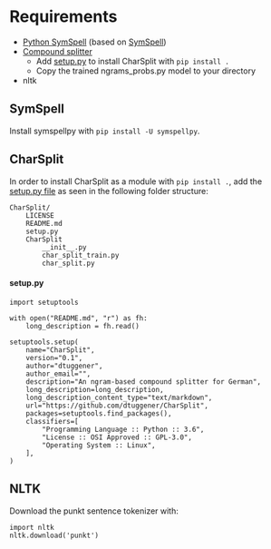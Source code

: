 # Requirements
* [Python SymSpell](https://github.com/mammothb/symspellpy) (based on [SymSpell](https://github.com/wolfgarbe/SymSpell))
* [Compound splitter](https://github.com/dtuggener/CharSplit)
    * Add [setup.py](#setup.py) to install CharSplit with ```pip install .```
    * Copy the trained ngrams_probs.py model to your directory
* nltk 

## SymSpell
Install symspellpy with ```pip install -U symspellpy```.

## CharSplit
In order to install CharSplit as a module with ```pip install .```, add the [setup.py file](#setup.py) 
as seen in the following folder structure:
```
CharSplit/
    LICENSE
    README.md
    setup.py
    CharSplit
        __init__.py
        char_split_train.py
        char_split.py
```

#### setup.py  
``` 
import setuptools

with open("README.md", "r") as fh:
    long_description = fh.read()

setuptools.setup(
    name="CharSplit",
    version="0.1",
    author="dtuggener",
    author_email="",
    description="An ngram-based compound splitter for German",
    long_description=long_description,
    long_description_content_type="text/markdown",
    url="https://github.com/dtuggener/CharSplit",
    packages=setuptools.find_packages(),
    classifiers=[
        "Programming Language :: Python :: 3.6",
        "License :: OSI Approved :: GPL-3.0",
        "Operating System :: Linux",
    ],
)
```

## NLTK
Download the punkt sentence tokenizer with: 
```
import nltk
nltk.download('punkt')
```
